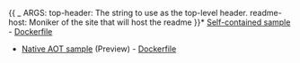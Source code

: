 {{
    _ ARGS:
      top-header: The string to use as the top-level header.
      readme-host: Moniker of the site that will host the readme
}}* [Self-contained sample](https://github.com/dotnet/dotnet-docker/blob/main/samples/releasesapp/README.md) - [Dockerfile](https://github.com/dotnet/dotnet-docker/blob/main/samples/releasesapp/Dockerfile)
* [Native AOT sample](https://github.com/dotnet/dotnet-docker/blob/main/samples/releasesapi/README.md) (Preview) - [Dockerfile](https://github.com/dotnet/dotnet-docker/blob/main/samples/releasesapi/Dockerfile)
